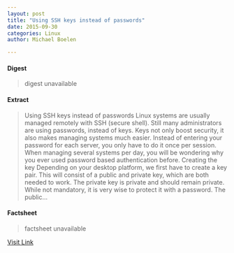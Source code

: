 ```yaml
---
layout: post
title: "Using SSH keys instead of passwords"
date: 2015-09-30
categories: Linux
author: Michael Boelen

---
```



#### Digest
>digest unavailable

#### Extract
>Using SSH keys instead of passwords Linux systems are usually managed remotely with SSH (secure shell). Still many administrators are using passwords, instead of keys. Keys not only boost security, it also makes managing systems much easier. Instead of entering your password for each server, you only have to do it once per session. When managing several systems per day, you will be wondering why you ever used password based authentication before. Creating the key Depending on your desktop platform, we first have to create a key pair. This will consist of a public and private key, which are both needed to work. The private key is private and should remain private. While not mandatory, it is very wise to protect it with a password. The public...

#### Factsheet
>factsheet unavailable

[Visit Link](http://linux-audit.com/using-ssh-keys-instead-of-passwords/)


